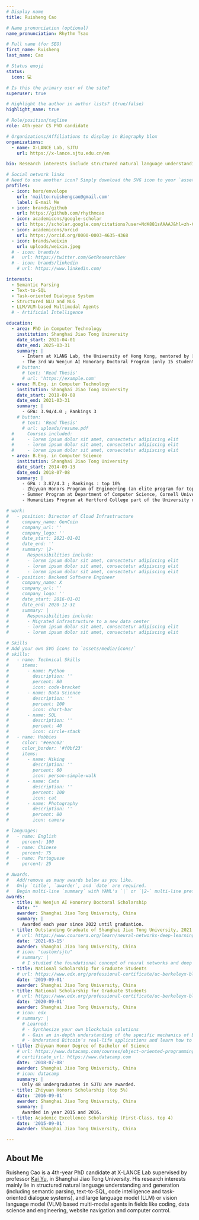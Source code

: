 ```yaml
---
# Display name
title: Ruisheng Cao

# Name pronunciation (optional)
name_pronunciation: Rhythm Tsao

# Full name (for SEO)
first_name: Ruisheng
last_name: Cao

# Status emoji
status:
  icon: 💻

# Is this the primary user of the site?
superuser: true

# Highlight the author in author lists? (true/false)
highlight_name: true

# Role/position/tagline
role: 4th-year CS PhD candidate

# Organizations/Affiliations to display in Biography blox
organizations:
  - name: X-LANCE Lab, SJTU
    url: https://x-lance.sjtu.edu.cn/en

bio: Research interests include structured natural language understanding and generation, and large language model or vision language model based agents.

# Social network links
# Need to use another icon? Simply download the SVG icon to your `assets/media/icons/` folder.
profiles:
  - icon: hero/envelope
    url: 'mailto:ruishengcao@gmail.com'
    label: E-mail Me
  - icon: brands/github
    url: https://github.com/rhythmcao
  - icon: academicons/google-scholar
    url: https://scholar.google.com/citations?user=NdK881sAAAAJ&hl=zh-CN
  - icon: academicons/orcid
    url: https://orcid.org/0000-0003-4635-4368
  - icon: brands/weixin
    url: uploads/weixin.jpeg
  # - icon: brands/x
  #   url: https://twitter.com/GetResearchDev
  # - icon: brands/linkedin
    # url: https://www.linkedin.com/

interests:
  - Semantic Parsing
  - Text-to-SQL
  - Task-oriented Dialogue System
  - Structured NLU and NLG
  - LLM/VLM-based Multimodal Agents
  # - Artificial Intelligence

education:
  - area: PhD in Computer Technology
    institution: Shanghai Jiao Tong University
    date_start: 2021-04-01
    date_end: 2025-03-31
    summary: |
      - Intern at XLANG Lab, the University of Hong Kong, mentored by [Tao Yu](https://taoyds.github.io/)
      - The 3rd Wu Wenjun AI Honorary Doctoral Program (only 15 students in SJTU)
    # button:
      # text: 'Read Thesis'
      # url: 'https://example.com'
  - area: M.Eng. in Computer Technology
    institution: Shanghai Jiao Tong University
    date_start: 2018-09-08
    date_end: 2021-03-31
    summary: |
      - GPA: 3.94/4.0 ; Rankings 3
    # button:
      # text: 'Read Thesis'
      # url: uploads/resume.pdf
  #     Courses included:
  #     - lorem ipsum dolor sit amet, consectetur adipiscing elit
  #     - lorem ipsum dolor sit amet, consectetur adipiscing elit
  #     - lorem ipsum dolor sit amet, consectetur adipiscing elit
  - area: B.Eng. in Computer Science
    institution: Shanghai Jiao Tong University
    date_start: 2014-09-13
    date_end: 2018-07-08
    summary: |
      - GPA : 3.87/4.3 ; Rankings : top 10%
      - Zhiyuan Honors Program of Engineering (an elite program for top 5% students)
      - Summer Program at Department of Computer Science, Cornell University
      - Humanities Program at Hertford College part of the University of Oxford

# work:
#   - position: Director of Cloud Infrastructure
#     company_name: GenCoin
#     company_url: ''
#     company_logo: ''
#     date_start: 2021-01-01
#     date_end: ''
#     summary: |2-
#       Responsibilities include:
#       - lorem ipsum dolor sit amet, consectetur adipiscing elit
#       - lorem ipsum dolor sit amet, consectetur adipiscing elit
#       - lorem ipsum dolor sit amet, consectetur adipiscing elit
#   - position: Backend Software Engineer
#     company_name: X
#     company_url: ''
#     company_logo: ''
#     date_start: 2016-01-01
#     date_end: 2020-12-31
#     summary: |
#       Responsibilities include:
#       - Migrated infrastructure to a new data center
#       - lorem ipsum dolor sit amet, consectetur adipiscing elit
#       - lorem ipsum dolor sit amet, consectetur adipiscing elit

# Skills
# Add your own SVG icons to `assets/media/icons/`
# skills:
#   - name: Technical Skills
#     items:
#       - name: Python
#         description: ''
#         percent: 80
#         icon: code-bracket
#       - name: Data Science
#         description: ''
#         percent: 100
#         icon: chart-bar
#       - name: SQL
#         description: ''
#         percent: 40
#         icon: circle-stack
#   - name: Hobbies
#     color: '#eeac02'
#     color_border: '#f0bf23'
#     items:
#       - name: Hiking
#         description: ''
#         percent: 60
#         icon: person-simple-walk
#       - name: Cats
#         description: ''
#         percent: 100
#         icon: cat
#       - name: Photography
#         description: ''
#         percent: 80
#         icon: camera

# languages:
#   - name: English
#     percent: 100
#   - name: Chinese
#     percent: 75
#   - name: Portuguese
#     percent: 25

# Awards.
#   Add/remove as many awards below as you like.
#   Only `title`, `awarder`, and `date` are required.
#   Begin multi-line `summary` with YAML's `|` or `|2-` multi-line prefix and indent 2 spaces below.
awards:
  - title: Wu Wenjun AI Honorary Doctoral Scholarship
    date: ""
    awarder: Shanghai Jiao Tong University, China
    summary: |
      Awarded each year since 2022 until graduation.
  - title: Outstanding Graduate of Shanghai Jiao Tong University, 2021
    # url: https://www.coursera.org/learn/neural-networks-deep-learning
    date: '2021-03-15'
    awarder: Shanghai Jiao Tong University, China
    # icon: "custom/sjtu"
    # summary: |
      # I studied the foundational concept of neural networks and deep learning. By the end, I was familiar with the significant technological trends driving the rise of deep learning; build, train, and apply fully connected deep neural networks; implement efficient (vectorized) neural networks; identify key parameters in a neural network’s architecture; and apply deep learning to your own applications.
  - title: National Scholarship for Graduate Students
    # url: https://www.edx.org/professional-certificate/uc-berkeleyx-blockchain-fundamentals
    date: '2019-09-01'
    awarder: Shanghai Jiao Tong University, China
  - title: National Scholarship for Graduate Students
    # url: https://www.edx.org/professional-certificate/uc-berkeleyx-blockchain-fundamentals
    date: '2020-09-01'
    awarder: Shanghai Jiao Tong University, China
    # icon: edx
    # summary: |
      # Learned:
      # - Synthesize your own blockchain solutions
      # - Gain an in-depth understanding of the specific mechanics of Bitcoin
      # - Understand Bitcoin’s real-life applications and learn how to attack and destroy Bitcoin, Ethereum, smart contracts and Dapps, and alternatives to Bitcoin’s Proof-of-Work consensus algorithm
  - title: Zhiyuan Honor Degree of Bachelor of Science
    # url: https://www.datacamp.com/courses/object-oriented-programming-with-s3-and-r6-in-r
    # certificate_url: https://www.datacamp.com
    date: '2018-07-08'
    awarder: Shanghai Jiao Tong University, China
    # icon: datacamp
    summary: |
      Only 48 undergraduates in SJTU are awarded.
  - title: Zhiyuan Honors Scholarship (top 5%)
    date: '2016-09-01'
    awarder: Shanghai Jiao Tong University, China
    summary: |
      Awarded in year 2015 and 2016.
  - title: Academic Excellence Scholarship (First-Class, top 4)
    date: '2015-09-01'
    awarder: Shanghai Jiao Tong University, China

---
```


## About Me

Ruisheng Cao is a 4th-year PhD candidate at X-LANCE Lab supervised by professor [Kai Yu](https://x-lance.github.io/kaiyu/), in Shanghai Jiao Tong University. His research interests mainly lie in structured natural language understanding and generation (including semantic parsing, text-to-SQL, code intelligence and task-oriented dialogue systems), and large language model (LLM) or vision language model (VLM) based multi-modal agents in fields like coding, data science and engineering, website navigation and computer control.
